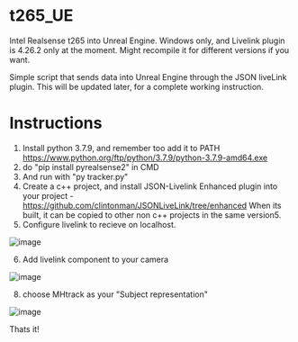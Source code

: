 # t265_UE
Intel Realsense t265 into Unreal Engine. Windows only, and Livelink plugin is 4.26.2 only at the moment. Might recompile it for different versions if you want.

Simple script that sends data into Unreal Engine through the JSON liveLink plugin. This will be updated later, for a complete working instruction.

# Instructions
1. Install python 3.7.9, and remember too add it to PATH https://www.python.org/ftp/python/3.7.9/python-3.7.9-amd64.exe
2. do "pip install pyrealsense2" in CMD
3. And run with "py tracker.py"
4. Create a c++ project, and install JSON-Livelink Enhanced plugin into your project - https://github.com/clintonman/JSONLiveLink/tree/enhanced When its built, it can be copied to other non c++ projects in the same version5. 
5. Configure livelink to recieve on localhost.

![image](https://user-images.githubusercontent.com/23232326/136547962-7b521660-e3d3-4b53-8ab5-6809187c0366.png)

6. Add livelink component to your camera

![image](https://user-images.githubusercontent.com/23232326/136548300-f6686048-9b91-4e7f-9efd-17a724fe0d9e.png)

8. choose MHtrack as your "Subject representation"

![image](https://user-images.githubusercontent.com/23232326/136548328-ad5ef274-c035-4902-80c3-da6240c994ec.png)



Thats it! 




